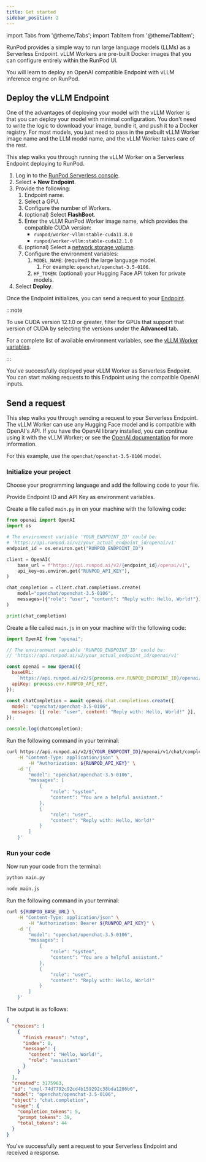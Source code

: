 ```yaml
---
title: Get started
sidebar_position: 2
---
```


import Tabs from '@theme/Tabs';
import TabItem from '@theme/TabItem';

RunPod provides a simple way to run large language models (LLMs) as a Serverless Endpoint.
vLLM Workers are pre-built Docker images that you can configure entirely within the RunPod UI.

You will learn to deploy an OpenAI compatible Endpoint with vLLM inference engine on RunPod.

## Deploy the vLLM Endpoint

One of the advantages of deploying your model with the vLLM Worker is that you can deploy your model with minimal configuration.
You don't need to write the logic to download your image, bundle it, and push it to a Docker registry.
For most models, you just need to pass in the prebuilt vLLM Worker image name and the LLM model name, and the vLLM Worker takes care of the rest.

This step walks you through running the vLLM Worker on a Serverless Endpoint deploying to RunPod.

1. Log in to the [RunPod Serverless console](https://www.runpod.io/console/serverless).
2. Select **+ New Endpoint**.
3. Provide the following:
   1. Endpoint name.
   2. Select a GPU.
   3. Configure the number of Workers.
   4. (optional) Select **FlashBoot**.
   5. Enter the vLLM RunPod Worker image name, which provides the compatible CUDA version:
      - `runpod/worker-vllm:stable-cuda11.8.0`
      - `runpod/worker-vllm:stable-cuda12.1.0`
   6. (optional) Select a [network storage volume](/serverless/endpoints/manage-endpoints#add-a-network-volume).
   7. Configure the environment variables:
      1. `MODEL_NAME`: (required) the large language model.
         1. For example: `openchat/openchat-3.5-0106`.
      2. `HF_TOKEN`: (optional) your Hugging Face API token for private models.
4. Select **Deploy**.

Once the Endpoint initializes, you can send a request to your [Endpoint](/serverless/endpoints/get-started).

:::note

To use CUDA version 12.1.0 or greater, filter for GPUs that support that version of CUDA by selecting the versions under the **Advanced** tab.

For a complete list of available environment variables, see the [vLLM Worker variables](/serverless/workers/vllm/environment-variables).

:::

You've successfully deployed your vLLM Worker as Serverless Endpoint.
You can start making requests to this Endpoint using the compatible OpenAI inputs.

## Send a request

This step walks you through sending a request to your Serverless Endpoint.
The vLLM Worker can use any Hugging Face model and is compatible with OpenAI's API.
If you have the OpenAI library installed, you can continue using it with the vLLM Worker; or see the [OpenAI documentation](https://platform.openai.com/docs/libraries/python-library) for more information.

For this example, use the `openchat/openchat-3.5-0106` model.

### Initialize your project

Choose your programming language and add the following code to your file.

Provide Endpoint ID and API Key as environment variables.

<Tabs>
  <TabItem value="python" label="Python" default>

Create a file called `main.py` in on your machine with the following code:

```python
from openai import OpenAI
import os

# The environment variable 'YOUR_ENDPOINT_ID' could be:
# 'https://api.runpod.ai/v2/your_actual_endpoint_id/openai/v1'
endpoint_id = os.environ.get("RUNPOD_ENDPOINT_ID")

client = OpenAI(
    base_url = f"https://api.runpod.ai/v2/{endpoint_id}/openai/v1",
    api_key=os.environ.get("RUNPOD_API_KEY"),
)

chat_completion = client.chat.completions.create(
    model="openchat/openchat-3.5-0106",
    messages=[{"role": "user", "content": "Reply with: Hello, World!"}]
)

print(chat_completion)
```

</TabItem>
  <TabItem value="node.js" label="Node.js">

Create a file called `main.js` in on your machine with the following code:

```javascript
import OpenAI from "openai";

// The environment variable 'RUNPOD_ENDPOINT_ID' could be:
// 'https://api.runpod.ai/v2/your_actual_endpoint_id/openai/v1'

const openai = new OpenAI({
  baseURL:
    `https://api.runpod.ai/v2/${process.env.RUNPOD_ENDPOINT_ID}/openai/v1`,
  apiKey: process.env.RUNPOD_API_KEY,
});

const chatCompletion = await openai.chat.completions.create({
  model: "openchat/openchat-3.5-0106",
  messages: [{ role: "user", content: "Reply with: Hello, World!" }],
});

console.log(chatCompletion);
```

</TabItem>
  <TabItem value="curl" label="cURL">

Run the following command in your terminal:

```bash
curl https://api.runpod.ai/v2/${YOUR_ENDPOINT_ID}/openai/v1/chat/completions \
    -H "Content-Type: application/json" \
		-H "Authorization: ${RUNPOD_API_KEY}" \
    -d '{
        "model": "openchat/openchat-3.5-0106",
        "messages": [
            {
                "role": "system",
                "content": "You are a helpful assistant."
            },
            {
                "role": "user",
                "content": "Reply with: Hello, World!"
            }
        ]
    }'
```

</TabItem>
</Tabs>

### Run your code

Now run your code from the terminal:

<Tabs>
  <TabItem value="python" label="Python" default>

```bash
python main.py
```

</TabItem>
  <TabItem value="node.js" label="Node.js">

```bash
node main.js
```

</TabItem>
  <TabItem value="curl" label="cURL">

Run the following command in your terminal:

```bash
curl ${RUNPOD_BASE_URL} \
    -H "Content-Type: application/json" \
		-H "Authorization: Bearer ${RUNPOD_API_KEY}" \
    -d '{
        "model": "openchat/openchat-3.5-0106",
        "messages": [
            {
                "role": "system",
                "content": "You are a helpful assistant."
            },
            {
                "role": "user",
                "content": "Reply with: Hello, World!"
            }
        ]
    }'
```

</TabItem>
</Tabs>

The output is as follows:

```json
{
  "choices": [
    {
      "finish_reason": "stop",
      "index": 0,
      "message": {
        "content": "Hello, World!",
        "role": "assistant"
      }
    }
  ],
  "created": 3175963,
  "id": "cmpl-74d7792c92cd4b159292c38bda1286b0",
  "model": "openchat/openchat-3.5-0106",
  "object": "chat.completion",
  "usage": {
    "completion_tokens": 5,
    "prompt_tokens": 39,
    "total_tokens": 44
  }
}
```

You've successfully sent a request to your Serverless Endpoint and received a response.

